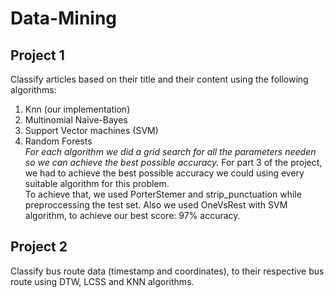 # Data-Mining

## Project 1  
Classify articles based on their title and their content using the following algorithms:  
1. Knn (our implementation)
2. Multinomial Naive-Bayes
3. Support Vector machines (SVM)
4. Random Forests  
*For each algorithm we did a grid search for all the parameters needen so we can achieve the best possible accuracy.*
For part 3 of the project, we had to achieve the best possible accuracy we could using every suitable algorithm for this problem.  
To achieve that, we used PorterStemer and strip_punctuation while preproccessing the test set. Also we used OneVsRest with SVM algorithm, to achieve our best score: 97% accuracy. 

## Project 2
Classify bus route data (timestamp and coordinates), to their respective bus route using DTW, LCSS and KNN algorithms.

